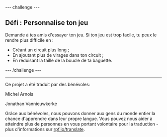 --- challenge ---

## Défi : Personnalise ton jeu

Demande à tes amis d'essayer ton jeu. Si ton jeu est trop facile, tu peux le rendre plus difficile en :

- Créant un circuit plus long ;
- En ajoutant plus de virages dans ton circuit ;
- En réduisant la taille de la boucle de ta baguette.

--- /challenge ---


***
Ce projet a été traduit par des bénévoles:

Michel Arnols

Jonathan Vannieuwkerke

Grâce aux bénévoles, nous pouvons donner aux gens du monde entier la chance d'apprendre dans leur propre langue. Vous pouvez nous aider à atteindre plus de personnes en vous portant volontaire pour la traduction - plus d'informations sur [rpf.io/translate](https://rpf.io/translate).